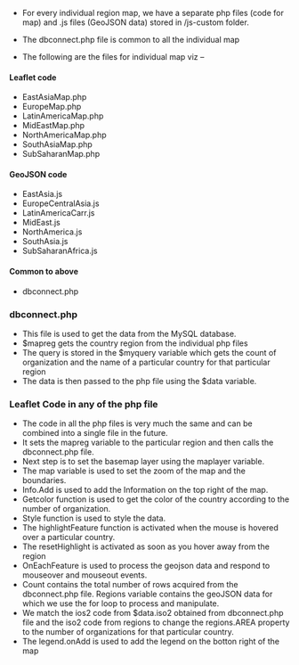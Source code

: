 * For every individual region map, we have a separate php files (code for map) and .js files (GeoJSON data) stored in /js-custom folder. 

* The dbconnect.php file is common to all the individual map

* The following are the files for individual map viz – 
#### Leaflet code
- EastAsiaMap.php
- EuropeMap.php       
- LatinAmericaMap.php 
- MidEastMap.php  
- NorthAmericaMap.php 
- SouthAsiaMap.php    
- SubSaharanMap.php


#### GeoJSON code
- EastAsia.js
- EuropeCentralAsia.js    
- LatinAmericaCarr.js
- MidEast.js  
- NorthAmerica.js 
- SouthAsia.js    
- SubSaharanAfrica.js 

#### Common to above
- dbconnect.php

### dbconnect.php
- This file is used to get the data from the MySQL database.
- $mapreg gets the country region from the individual php files
- The query is stored in the $myquery variable which gets the count of organization and the name of a particular country for that particular region
- The data is then passed to the php file using the $data variable.

### Leaflet Code in any of the php file
- The code in all the php files is very much the same and can be combined into a single file in the future.
- It sets the mapreg variable to the particular region and then calls the dbconnect.php file.
- Next step is to set the basemap layer using the maplayer variable.
- The map variable is used to set the zoom of the map and the boundaries.
- Info.Add is used to add the Information on the top right of the map.
- Getcolor function is used to get the color of the country according to the number of organization.
- Style function is used to style the data.
- The highlightFeature function is activated when the mouse is hovered over a particular country.
- The resetHighlight is activated as soon as you hover away from the region
- OnEachFeature is used to process the geojson data and respond to mouseover and mouseout events.
- Count contains the total number of rows acquired from the dbconnect.php file.
Regions variable contains the geoJSON data for which we use the for loop to process and manipulate.
- We match the ios2 code from $data.iso2 obtained from dbconnect.php file and the iso2 code from regions to change the regions.AREA property to the number of organizations for that particular country.
- The legend.onAdd is used to add the legend on the botton right of the map
